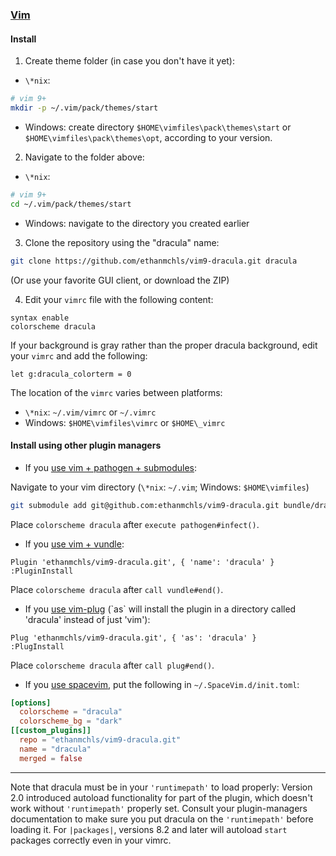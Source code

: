 ### [Vim](http://www.vim.org/)

#### Install

1. Create theme folder (in case you don't have it yet):

- `\*nix`:

```bash
# vim 9+
mkdir -p ~/.vim/pack/themes/start
```

- Windows: create directory `$HOME\vimfiles\pack\themes\start` or
  `$HOME\vimfiles\pack\themes\opt`, according to your version.

2. Navigate to the folder above:

- `\*nix`:

```bash
# vim 9+
cd ~/.vim/pack/themes/start
```

- Windows: navigate to the directory you created earlier

3. Clone the repository using the "dracula" name:

```bash
git clone https://github.com/ethanmchls/vim9-dracula.git dracula
```

(Or use your favorite GUI client, or download the ZIP)

4. Edit your `vimrc` file with the following content:

```
syntax enable
colorscheme dracula
```

If your background is gray rather than the proper dracula background, edit your `vimrc` and add the following:

```
let g:dracula_colorterm = 0
```

The location of the `vimrc` varies between platforms:

- `\*nix`: `~/.vim/vimrc` or `~/.vimrc`
- Windows: `$HOME\vimfiles\vimrc` or `$HOME\_vimrc`

#### Install using other plugin managers

- If you [use vim + pathogen + submodules](http://vimcasts.org/episodes/synchronizing-plugins-with-git-submodules-and-pathogen/):

Navigate to your vim directory (`\*nix`: `~/.vim`; Windows: `$HOME\vimfiles`)

```bash
git submodule add git@github.com:ethanmchls/vim9-dracula.git bundle/dracula
```

Place `colorscheme dracula` after `execute pathogen#infect()`.

- If you [use vim + vundle](https://github.com/VundleVim/Vundle):

```vim
Plugin 'ethanmchls/vim9-dracula.git', { 'name': 'dracula' }
:PluginInstall
```

Place `colorscheme dracula` after `call vundle#end()`.

- If you [use vim-plug](https://github.com/junegunn/vim-plug) (\`as\` will install
  the plugin in a directory called 'dracula' instead of just 'vim'):

```vim
Plug 'ethanmchls/vim9-dracula.git', { 'as': 'dracula' }
:PlugInstall
```

Place `colorscheme dracula` after `call plug#end()`.

- If you [use spacevim](https://spacevim.org), put the
  following in `~/.SpaceVim.d/init.toml`:

```toml
[options]
  colorscheme = "dracula"
  colorscheme_bg = "dark"
[[custom_plugins]]
  repo = "ethanmchls/vim9-dracula.git"
  name = "dracula"
  merged = false
```

---

Note that dracula must be in your `'runtimepath'` to load properly: Version 2.0
introduced autoload functionality for part of the plugin, which doesn't work
without `'runtimepath'` properly set. Consult your plugin-managers documentation
to make sure you put dracula on the `'runtimepath'` before loading it. For
`|packages|`, versions 8.2 and later will autoload `start` packages
correctly even in your vimrc.
